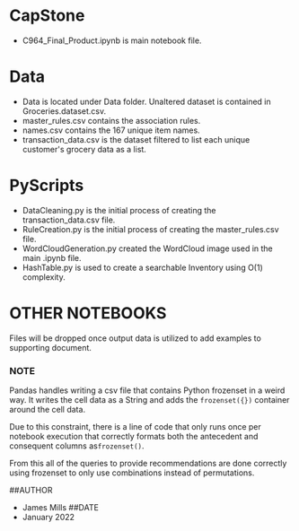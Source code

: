 # CapStone
- C964_Final_Product.ipynb is main notebook file.

# Data
- Data is located under Data folder. Unaltered dataset is contained in Groceries.dataset.csv.
- master_rules.csv contains the association rules.
- names.csv contains the 167 unique item names.
- transaction_data.csv is the dataset filtered to list each unique customer's grocery data as a list.

# PyScripts
- DataCleaning.py is the initial process of creating the transaction_data.csv file.
- RuleCreation.py is the initial process of creating the master_rules.csv file.
- WordCloudGeneration.py created the WordCloud image used in the main .ipynb file.
- HashTable.py is used to create a searchable Inventory using O(1) complexity.

# OTHER NOTEBOOKS

Files will be dropped once output data is utilized to add examples to supporting document.


### NOTE

Pandas handles writing a csv file that contains Python frozenset in a weird way.
It writes the cell data as a String and adds the `frozenset({})` container around
the cell data.

Due to this constraint, there is a line of code that only runs once per notebook
execution that correctly formats both the antecedent and consequent 
columns as`frozenset()`.

From this all of the queries to provide recommendations are done correctly using
frozenset to only use combinations instead of permutations.


##AUTHOR
- James Mills
##DATE
- January 2022



